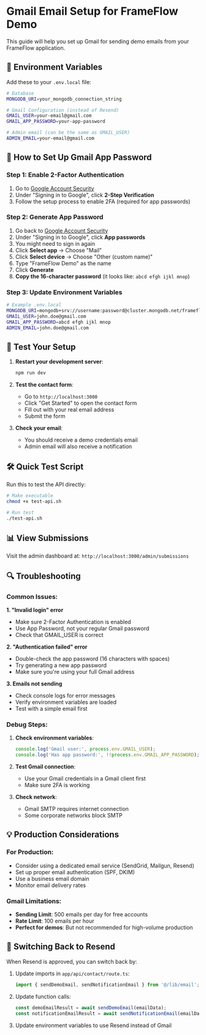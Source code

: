 # Gmail Email Setup for FrameFlow Demo

This guide will help you set up Gmail for sending demo emails from your FrameFlow application.

## 🔧 Environment Variables

Add these to your `.env.local` file:

```bash
# Database
MONGODB_URI=your_mongodb_connection_string

# Gmail Configuration (instead of Resend)
GMAIL_USER=your-email@gmail.com
GMAIL_APP_PASSWORD=your-app-password

# Admin email (can be the same as GMAIL_USER)
ADMIN_EMAIL=your-email@gmail.com
```

## 📧 How to Set Up Gmail App Password

### Step 1: Enable 2-Factor Authentication
1. Go to [Google Account Security](https://myaccount.google.com/security)
2. Under "Signing in to Google", click **2-Step Verification**
3. Follow the setup process to enable 2FA (required for app passwords)

### Step 2: Generate App Password
1. Go back to [Google Account Security](https://myaccount.google.com/security)
2. Under "Signing in to Google", click **App passwords**
3. You might need to sign in again
4. Click **Select app** → Choose "Mail"
5. Click **Select device** → Choose "Other (custom name)"
6. Type "FrameFlow Demo" as the name
7. Click **Generate**
8. **Copy the 16-character password** (it looks like: `abcd efgh ijkl mnop`)

### Step 3: Update Environment Variables
```bash
# Example .env.local
MONGODB_URI=mongodb+srv://username:password@cluster.mongodb.net/frameflow
GMAIL_USER=john.doe@gmail.com
GMAIL_APP_PASSWORD=abcd efgh ijkl mnop
ADMIN_EMAIL=john.doe@gmail.com
```

## 🚀 Test Your Setup

1. **Restart your development server**:
   ```bash
   npm run dev
   ```

2. **Test the contact form**:
   - Go to `http://localhost:3000`
   - Click "Get Started" to open the contact form
   - Fill out with your real email address
   - Submit the form

3. **Check your email**:
   - You should receive a demo credentials email
   - Admin email will also receive a notification

## 🛠️ Quick Test Script

Run this to test the API directly:

```bash
# Make executable
chmod +x test-api.sh

# Run test
./test-api.sh
```

## 📊 View Submissions

Visit the admin dashboard at: `http://localhost:3000/admin/submissions`

## 🔍 Troubleshooting

### Common Issues:

**1. "Invalid login" error**
- Make sure 2-Factor Authentication is enabled
- Use App Password, not your regular Gmail password
- Check that GMAIL_USER is correct

**2. "Authentication failed" error**
- Double-check the app password (16 characters with spaces)
- Try generating a new app password
- Make sure you're using your full Gmail address

**3. Emails not sending**
- Check console logs for error messages
- Verify environment variables are loaded
- Test with a simple email first

### Debug Steps:

1. **Check environment variables**:
   ```javascript
   console.log('Gmail user:', process.env.GMAIL_USER);
   console.log('Has app password:', !!process.env.GMAIL_APP_PASSWORD);
   ```

2. **Test Gmail connection**:
   - Use your Gmail credentials in a Gmail client first
   - Make sure 2FA is working

3. **Check network**:
   - Gmail SMTP requires internet connection
   - Some corporate networks block SMTP

## 💡 Production Considerations

### For Production:
- Consider using a dedicated email service (SendGrid, Mailgun, Resend)
- Set up proper email authentication (SPF, DKIM)
- Use a business email domain
- Monitor email delivery rates

### Gmail Limitations:
- **Sending Limit**: 500 emails per day for free accounts
- **Rate Limit**: 100 emails per hour
- **Perfect for demos**: But not recommended for high-volume production

## 🔄 Switching Back to Resend

When Resend is approved, you can switch back by:

1. Update imports in `app/api/contact/route.ts`:
   ```typescript
   import { sendDemoEmail, sendNotificationEmail } from '@/lib/email';
   ```

2. Update function calls:
   ```typescript
   const demoEmailResult = await sendDemoEmail(emailData);
   const notificationEmailResult = await sendNotificationEmail(emailData);
   ```

3. Update environment variables to use Resend instead of Gmail 